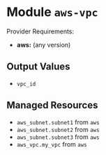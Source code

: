
# Module `aws-vpc`

Provider Requirements:
* **aws:** (any version)

## Output Values
* `vpc_id`

## Managed Resources
* `aws_subnet.subnet1` from `aws`
* `aws_subnet.subnet2` from `aws`
* `aws_subnet.subnet3` from `aws`
* `aws_vpc.my_vpc` from `aws`

